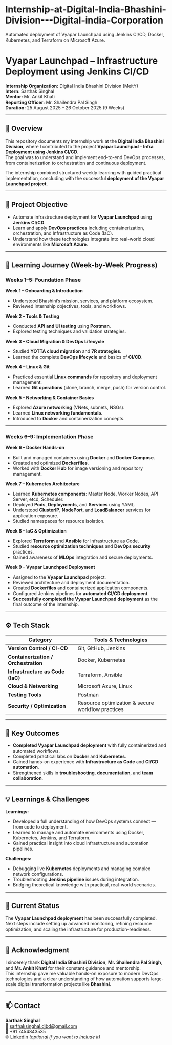 # Internship-at-Digital-India-Bhashini-Division---Digital-india-Corporation
Automated deployment of Vyapar Launchpad using Jenkins CI/CD, Docker, Kubernetes, and Terraform on Microsoft Azure.



# Vyapar Launchpad – Infrastructure Deployment using Jenkins CI/CD

**Internship Organization:** Digital India Bhashini Division (MeitY)  
**Intern:** Sarthak Singhal  
**Mentor:** Mr. Ankit Khati  
**Reporting Officer:** Mr. Shailendra Pal Singh  
**Duration:** 25 August 2025 – 26 October 2025 (9 Weeks)

---

## 📖 Overview

This repository documents my internship work at the **Digital India Bhashini Division**, where I contributed to the project **Vyapar Launchpad – Infra Deployment using Jenkins CI/CD**.  
The goal was to understand and implement end-to-end DevOps processes, from containerization to orchestration and continuous deployment.

The internship combined structured weekly learning with guided practical implementation, concluding with the successful **deployment of the Vyapar Launchpad project**.

---

## 🎯 Project Objective

- Automate infrastructure deployment for **Vyapar Launchpad** using **Jenkins CI/CD**.  
- Learn and apply **DevOps practices** including containerization, orchestration, and Infrastructure as Code (IaC).  
- Understand how these technologies integrate into real-world cloud environments like **Microsoft Azure**.

---

## 🧠 Learning Journey (Week-by-Week Progress)

### **Weeks 1–5: Foundation Phase**

**Week 1 – Onboarding & Introduction**
- Understood Bhashini’s mission, services, and platform ecosystem.
- Reviewed internship objectives, tools, and workflows.

**Week 2 – Tools & Testing**
- Conducted **API and UI testing** using **Postman**.
- Explored testing techniques and validation strategies.

**Week 3 – Cloud Migration & DevOps Lifecycle**
- Studied **YOTTA cloud migration** and **7R strategies**.
- Learned the complete **DevOps lifecycle** and basics of **CI/CD**.

**Week 4 – Linux & Git**
- Practiced essential **Linux commands** for repository and deployment management.
- Learned **Git operations** (clone, branch, merge, push) for version control.

**Week 5 – Networking & Container Basics**
- Explored **Azure networking** (VNets, subnets, NSGs).  
- Learned **Linux networking fundamentals**.  
- Introduced to **Docker** and containerization concepts.

---

### **Weeks 6–9: Implementation Phase**

**Week 6 – Docker Hands-on**
- Built and managed containers using **Docker** and **Docker Compose**.
- Created and optimized **Dockerfiles**.
- Worked with **Docker Hub** for image versioning and repository management.

**Week 7 – Kubernetes Architecture**
- Learned **Kubernetes components**: Master Node, Worker Nodes, API Server, etcd, Scheduler.  
- Deployed **Pods**, **Deployments**, and **Services** using YAML.  
- Understood **ClusterIP**, **NodePort**, and **LoadBalancer** services for application exposure.  
- Studied namespaces for resource isolation.

**Week 8 – IaC & Optimization**
- Explored **Terraform** and **Ansible** for Infrastructure as Code.  
- Studied **resource optimization techniques** and **DevOps security** practices.  
- Gained awareness of **MLOps** integration and secure deployments.

**Week 9 – Vyapar Launchpad Deployment**
- Assigned to the **Vyapar Launchpad** project.  
- Reviewed architecture and deployment documentation.  
- Created **Dockerfiles** and containerized application components.  
- Configured Jenkins pipelines for **automated CI/CD deployment**.  
- **Successfully completed the Vyapar Launchpad deployment** as the final outcome of the internship.

---

## ⚙️ Tech Stack

| Category | Tools & Technologies |
|-----------|----------------------|
| **Version Control / CI-CD** | Git, GitHub, Jenkins |
| **Containerization / Orchestration** | Docker, Kubernetes |
| **Infrastructure as Code (IaC)** | Terraform, Ansible |
| **Cloud & Networking** | Microsoft Azure, Linux |
| **Testing Tools** | Postman |
| **Security / Optimization** | Resource optimization & secure workflow practices |

---

## 🚀 Key Outcomes

- **Completed Vyapar Launchpad deployment** with fully containerized and automated workflows.  
- Completed practical labs on **Docker** and **Kubernetes**.  
- Gained hands-on experience with **Infrastructure as Code** and **CI/CD automation**.  
- Strengthened skills in **troubleshooting**, **documentation**, and **team collaboration**.

---

## 💡 Learnings & Challenges

**Learnings:**
- Developed a full understanding of how DevOps systems connect — from code to deployment.  
- Learned to manage and automate environments using Docker, Kubernetes, Jenkins, and Terraform.  
- Gained practical insight into cloud infrastructure and automation pipelines.

**Challenges:**
- Debugging live **Kubernetes** deployments and managing complex network configurations.  
- Troubleshooting **Jenkins pipeline** issues during integration.  
- Bridging theoretical knowledge with practical, real-world scenarios.

---

## 🏁 Current Status

The **Vyapar Launchpad deployment** has been successfully completed.  
Next steps include setting up advanced monitoring, refining resource optimization, and scaling the infrastructure for production-readiness.

---

## 🙏 Acknowledgment

I sincerely thank **Digital India Bhashini Division**, **Mr. Shailendra Pal Singh**, and **Mr. Ankit Khati** for their constant guidance and mentorship.  
This internship gave me valuable hands-on exposure to modern DevOps technologies and a clear understanding of how automation supports large-scale digital transformation projects like **Bhashini**.

---

## 📫 Contact

**Sarthak Singhal**  
📧 sarthaksinghal.dibd@gmail.com  
📱 +91 7454843535  
🌐 [LinkedIn](https://www.linkedin.com/in/sarthak-singhal) *(optional if you want to include it)*
